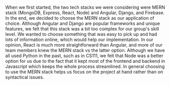 When we first started, the two tech stacks we were considering were MERN stack (MongoDB, Express, React, Node) and Angular, Django, and Firebase. In the end, we decided to choose the MERN stack as our application of choice. Although Angular and Django are popular frameworks and unique features, we felt that this stack was a bit too complex for our group's skill level. We wanted to choose something that was easy to pick up and had lots of information online, which would help our implementation. In our opinion, React is much more straightforward than Angular, and more of our team members knew the MERN stack vs the latter option. Although we have all used Python in the past, such as in CS111, we felt that Node was a better option for us due to the fact that it kept most of the frontend and backend in Javascript which keeps the whole process streamlined. In general choosing to use the MERN stack helps us focus on the project at hand rather than on syntactical issues.